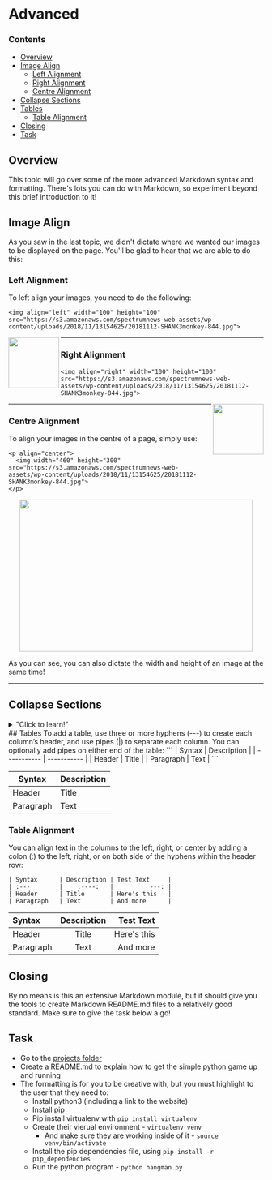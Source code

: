 # Advanced

<!--TOC_START-->
### Contents
- [Overview](#overview)
- [Image Align](#image-align)
	- [Left Alignment](#left-alignment)
	- [Right Alignment](#right-alignment)
	- [Centre Alignment](#centre-alignment)
- [Collapse Sections](#collapse-sections)
- [Tables](#tables)
	- [Table Alignment](#table-alignment)
- [Closing](#closing)
- [Task](#task)

<!--TOC_END-->
## Overview
This topic will go over some of the more advanced Markdown syntax and formatting. There's lots you can do with Markdown, so experiment beyond this brief introduction to it!

## Image Align
As you saw in the last topic, we didn't dictate where we wanted our images to be displayed on the page. You'll be glad to hear that we are able to do this: 
### Left Alignment
To left align your images, you need to do the following:
```
<img align="left" width="100" height="100" src="https://s3.amazonaws.com/spectrumnews-web-assets/wp-content/uploads/2018/11/13154625/20181112-SHANK3monkey-844.jpg">
```

<img align="left" width="100" height="100" src="https://s3.amazonaws.com/spectrumnews-web-assets/wp-content/uploads/2018/11/13154625/20181112-SHANK3monkey-844.jpg">

___

### Right Alignment
```
<img align="right" width="100" height="100" src="https://s3.amazonaws.com/spectrumnews-web-assets/wp-content/uploads/2018/11/13154625/20181112-SHANK3monkey-844.jpg">
```

<img align="right" width="100" height="100" src="https://s3.amazonaws.com/spectrumnews-web-assets/wp-content/uploads/2018/11/13154625/20181112-SHANK3monkey-844.jpg">

___

### Centre Alignment
To align your images in the centre of a page, simply use:
```
<p align="center">
  <img width="460" height="300" src="https://s3.amazonaws.com/spectrumnews-web-assets/wp-content/uploads/2018/11/13154625/20181112-SHANK3monkey-844.jpg">
</p>
```

<p align="center">
  <img width="460" height="300" src="https://s3.amazonaws.com/spectrumnews-web-assets/wp-content/uploads/2018/11/13154625/20181112-SHANK3monkey-844.jpg">
</p>

As you can see, you can also dictate the width and height of an image at the same time!

___

## Collapse Sections
<details>
<summary>"Click to learn!"</summary>
Collapsing large blocks of text can make your Markdown easier to read. It is also really useful for solutions or hints to exercises.

To add a collapsing section, you need to do:
```
<details>
<summary>"Click to expand"</summary>
this is hidden
</details>
```
</details>
## Tables
To add a table, use three or more hyphens (---) to create each column’s header, and use pipes (|) to separate each column. You can optionally add pipes on either end of the table:
```
| Syntax      | Description |
| ----------- | ----------- |
| Header      | Title       |
| Paragraph   | Text        |
```

| Syntax      | Description |
| ----------- | ----------- |
| Header      | Title       |
| Paragraph   | Text        |
### Table Alignment
You can align text in the columns to the left, right, or center by adding a colon (:) to the left, right, or on both side of the hyphens within the header row:
```
| Syntax      | Description | Test Text     |
| :---        |    :----:   |          ---: |
| Header      | Title       | Here's this   |
| Paragraph   | Text        | And more      |
```

| Syntax      | Description | Test Text     |
| :---        |    :----:   |          ---: |
| Header      | Title       | Here's this   |
| Paragraph   | Text        | And more      |
## Closing
By no means is this an extensive Markdown module, but it should give you the tools to create Markdown README.md files to a relatively good standard. Make sure to give the task below a go!
## Task
* Go to the [projects folder](./project)
* Create a README.md to explain how to get the simple python game up and running
* The formatting is for you to be creative with, but you must highlight to the user that they need to:
  * Install python3 (including a link to the website)
  * Install [pip](https://pip.pypa.io/en/stable/installing/)
  * Pip install virtualenv with `pip install virtualenv`
  * Create their vierual environment - `virtualenv venv`
    * And make sure they are working inside of it - `source venv/bin/activate`
  * Install the pip dependencies file, using `pip install -r pip_dependencies`
  * Run the python program - `python hangman.py`
